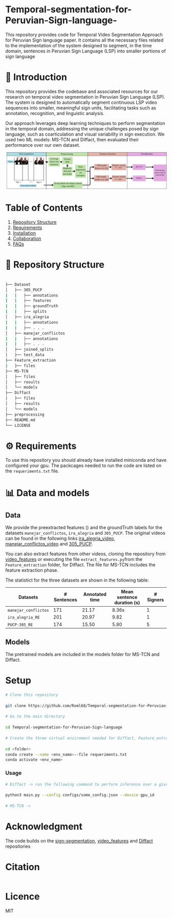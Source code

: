 # Temporal-segmentation-for-Peruvian-Sign-language-
This repository provides code for Temporal Video Segmentation Approach for Peruvian Sign language paper. It contains all the necessary files related to the implementation of the system designed to segment, in the time domain, sentences in Peruvian Sign Language (LSP) into smaller portions of sign language 

# 📝 Introduction
This repository provides the codebase and associated resources for our research on temporal video segmentation in Peruvian Sign Language (LSP). The system is designed to automatically segment continuous LSP video sequences into smaller, meaningful sign units, facilitating tasks such as annotation, recognition, and linguistic analysis.

Our approach leverages deep learning techniques to perform segmentation in the temporal domain, addressing the unique challenges posed by sign language, such as coarticulation and visual variability in sign execution. We used two ML models: MS-TCN and Diffact, then evaluated their performance over our own dataset.

![Overview process](images/overview_process.png)

# Table of Contents
1. [Repository Structure](#repository-structure)
2. [Requirements](#requirements)
3. [Installation](#installation)
4. [Collaboration](#collaboration)
5. [FAQs](#faqs)

# 📁 Repository Structure

```bash

├── Dataset
│   ├── 305_PUCP
|   |   ├── annotations
|   |   ├── features
|   |   ├── groundTruth
|   |   ├── splits
│   ├── ira_alegria  
|   |   ├── annotations
|   |   ├── . . .
│   ├── manejar_conflictos
|   |   ├── annotations
|   |   ├── . . .  
│   ├── joined_splits   
│   ├── test_data 
├── Feature_extraction
|   ├── files
├── MS-TCN
│   ├── files
│   ├── results
│   └── models  
├── Diffact
│   ├── files
│   ├── results
│   └── models
├── preprocessing
├── README.md
└── LICENSE
```

# ⚙️ Requirements

To use this repository you should already have installed miniconda and have configured your gpu. The packcages needed to run the code are listed on the `requeriments.txt` file.

# 📊 Data and models

## Data

We provide the preextracted features () and the groundTruth labels for the datasets `manejar_conflictos`, `ira_alegria` and `305_PUCP`. The original videos can be found in the following links [ira_alegria_video](https://youtu.be/JB_HmR2lvuI),  [manejar_conflictos_video](https://youtu.be/TABP3tC1I50) and [305_PUCP](https://datos.pucp.edu.pe/dataset.xhtml?persistentId=hdl:20.500.12534/JU4OLG).

You can also extract features from other videos, cloning the repository from [video_features](https://github.com/v-iashin/video_features) or executing the file `extract_features.py`from the `Feature_extraction` folder, for Diffact. The file for MS-TCN includes the feature extraction phase. 

The statistict for the three datasets are shown in the following table:

| Datasets | # Sentences| Annotated time| Mean sentence duration (s)| # Signers |
| - | - | - | - | - |
|`manejar_conflictos`| 171 | 21.17 | 8.36s | 1 |
| `ira_alegria_RE` | 201 | 20.97 | 9.82 | 1 |
| `PUCP-305_RE`| 174 | 15.50 | 5.80 | 5 |





## Models
The pretrained models are included in the models folder for MS-TCN and Diffact.


# Setup

```bash
# Clone this repository

git clone https://github.com/Roml68/Temporal-segmentation-for-Peruvian-Sign-language.git

# Go to the main directory

cd Temporal-segmentation-for-Peruvian-Sign-language

# Create the three virtual enviroment needed for Diffact, Feature_extraction and Preprocessing

cd <folder>
conda create --name <env_name>--file requeriments.txt
conda activate <env_name>


```


### Usage

```bash
# Diffact -> run the following command to perform inference over a given video

python3 main.py --config configs/some_config.json --device gpu_id

# MS-TCN ->
```

# Acknowledgment

The code builds on the [sign-segmentation](https://github.com/RenzKa/sign-segmentation), [video_features](https://github.com/v-iashin/video_features) and [Diffact ](https://github.com/Finspire13/DiffAct) repositories

# Citation

```bash

```
# Licence

MIT

